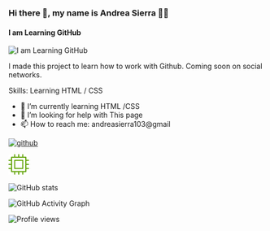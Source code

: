 ### Hi there 👋, my name is Andrea Sierra 👩‍💻

#### I am Learning GitHub
![I am Learning GitHub](https://ANDREASIERRA55.github.io/github-profile-readme-generator/images/banner.png)

I made this project to learn how to work with Github.
Coming soon on social networks.

Skills: Learning HTML / CSS

- 🌱 I’m currently learning HTML /CSS 
- 🤔 I’m looking for help with This page 
- 📫 How to reach me: andreasierra103@gmail


[<img src='https://cdn.jsdelivr.net/npm/simple-icons@3.0.1/icons/github.svg' alt='github' height='40'>](https://github.com/ANDREASIERRA55)  

<a href='https://docs.github.com/en/developers'><img src='https://raw.githubusercontent.com/acervenky/animated-github-badges/master/assets/devbadge.gif' width='40' height='40'></a> 

![GitHub stats](https://github-readme-stats.vercel.app/api?username=ANDREASIERRA55&show_icons=true&count_private=true)  

![GitHub Activity Graph](https://activity-graph.herokuapp.com/graph?username=ANDREASIERRA55)  

![Profile views](https://gpvc.arturio.dev/ANDREASIERRA55)  
